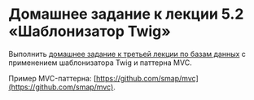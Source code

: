 # Домашнее задание к лекции 5.2 «Шаблонизатор Twig»

Выполнить [домашнее задание к третьей лекции по базам данных](join/) с применением шаблонизатора Twig и паттерна MVC.

Пример MVC-паттерна: [https://github.com/smap/mvc](https://github.com/smap/mvc).